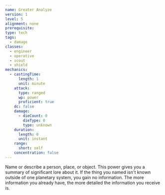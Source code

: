 ```yaml
---
name: Greater Analyze
version: 1
level: 5
alignment: none
prerequisite: 
type: tech
tags:
  - damage
classes:
  - engineer
  - operative
  - scout
  - shield
mechanics:
  - castingTime:
      length: 1
      unit: minute
    attack:
      type: ranged
      wp: power
      proficient: true
    dc: false
    damage:
      - dieCount: 0
        dieType: 0
        type: unknown
    duration:
      length: 0
      unit: instant
    range:
      short: self
    concentration: false
---
```

Name or describe a person, place, or object. This power gives you a summary of significant lore about it. If the thing you named isn't known outside of one planetary system, you gain no information. The more information you already have, the more detailed the information you receive is.
    